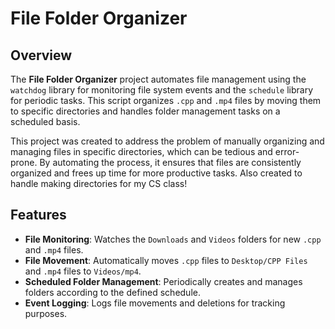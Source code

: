 # File Folder Organizer

## Overview

The **File Folder Organizer** project automates file management using the `watchdog` library for monitoring file system events and the `schedule` library for periodic tasks. This script organizes `.cpp` and `.mp4` files by moving them to specific directories and handles folder management tasks on a scheduled basis.

This project was created to address the problem of manually organizing and managing files in specific directories, which can be tedious and error-prone. By automating the process, it ensures that files are consistently organized and frees up time for more productive tasks. Also created to handle making directories for my CS class!

## Features

- **File Monitoring**: Watches the `Downloads` and `Videos` folders for new `.cpp` and `.mp4` files.
- **File Movement**: Automatically moves `.cpp` files to `Desktop/CPP Files` and `.mp4` files to `Videos/mp4`.
- **Scheduled Folder Management**: Periodically creates and manages folders according to the defined schedule.
- **Event Logging**: Logs file movements and deletions for tracking purposes.

